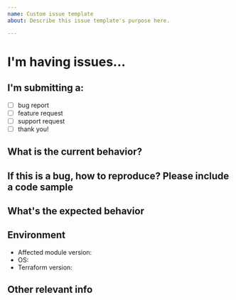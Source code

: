 ```yaml
---
name: Custom issue template
about: Describe this issue template's purpose here.

---
```


# I'm having issues...

## I'm submitting a:

* [ ] bug report
* [ ] feature request
* [ ] support request
* [ ] thank you!

## What is the current behavior?


## If this is a bug, how to reproduce? Please include a code sample


## What's the expected behavior


## Environment

* Affected module version:
* OS:
* Terraform version:

## Other relevant info
